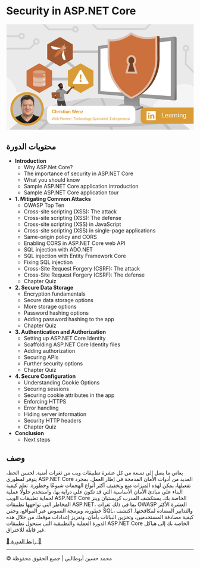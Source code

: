 <!-- ©©©©©©©©©©©©©©©©©©©©©©©© All Rights Are Reserved By Muhammad Husain Abootalebi ©©©©©©©©©©©©©©©©©©©©©©©©©©©©©©©©©© -->

# Security in ASP.NET Core

![Security in ASP.NET Core](../../assets/Courses/Course%20Covers/3%20-%204%20-%20Security%20in%20ASP.NET%20Core%20-%20Base.webp)

## محتويات الدورة

- **Introduction**
  - Why ASP.Net Core?
  - The importance of security in ASP.NET Core
  - What you should know
  - Sample ASP.NET Core application introduction
  - Sample ASP.NET Core application tour
- **1. Mitigating Common Attacks**
  - OWASP Top Ten
  - Cross-site scripting (XSS): The attack
  - Cross-site scripting (XSS): The defense
  - Cross-site scripting (XSS) in JavaScript
  - Cross-site scripting (XSS) in single-page applications
  - Same-origin policy and CORS
  - Enabling CORS in ASP.NET Core web API
  - SQL injection with ADO.NET
  - SQL injection with Entity Framework Core
  - Fixing SQL injection
  - Cross-Site Request Forgery (CSRF): The attack
  - Cross-Site Request Forgery (CSRF): The defense
  - Chapter Quiz
- **2. Secure Data Storage**
  - Encryption fundamentals
  - Secure data storage options
  - More storage options
  - Password hashing options
  - Adding password hashing to the app
  - Chapter Quiz
- **3. Authentication and Authorization**
  - Setting up ASP.NET Core Identity
  - Scaffolding ASP.NET Core Identity files
  - Adding authorization
  - Securing APIs
  - Further security options
  - Chapter Quiz
- **4. Secure Configuration**
  - Understanding Cookie Options
  - Securing sessions
  - Securing cookie attributes in the app
  - Enforcing HTTPS
  - Error handling
  - Hiding server information
  - Security HTTP headers
  - Chapter Quiz
- **Conclusion**
  - Next steps

## وصف

يعاني ما يصل إلى تسعة من كل عشرة تطبيقات ويب من ثغرات أمنية. لحسن الحظ، يتوفر لمطوري ASP.NET Core العديد من أدوات الأمان المدمجة في إطار العمل. بمجرد تفعيلها، يمكن لهذه الميزات منع وتخفيف أكثر أنواع الهجمات شيوعًا وخطورة. تعلم كيفية البناء على مبادئ الأمان الأساسية التي قد تكون على دراية بها، واستخدم حلولًا عملية لحماية تطبيقات الويب ASP.NET Core الخاصة بك. يستكشف المدرب كريستيان وينز المخاطر التي تواجهها تطبيقات ASP.NET، بما في ذلك ثغرات OWASP العشرة الأكثر خطورة، وبرمجة النصوص عبر المواقع، وحقن SQL، والتدابير المضادة لمكافحتها. اكتشف كيفية مصادقة المستخدمين، وتخزين البيانات بأمان، وتعزيز إعدادات موقعك من خلال هذه الدورة العملية والتطبيقية التي ستحول تطبيقات ASP.NET Core الخاصة بك إلى هياكل غير قابلة للاختراق.

[🔗 رابط الدورة 🔗](https://www.linkedin.com/learning/security-in-asp-dot-net-core "Linkedin")

---

© محمد حسين أبوطالبي | جميع الحقوق محفوظة

<!-- ©©©©©©©©©©©©©©©©©©©©©©©© All Rights Are Reserved By Muhammad Husain Abootalebi ©©©©©©©©©©©©©©©©©©©©©©©©©©©©©©©©©© -->
